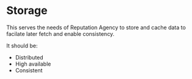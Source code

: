 # Storage

This serves the needs of Reputation Agency to store and cache data to facilate later fetch and enable consistency.

It should be:

* Distributed
* High available
* Consistent
